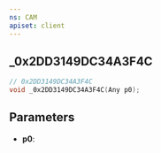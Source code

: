 ```yaml
---
ns: CAM
apiset: client
---
```

## _0x2DD3149DC34A3F4C

```c
// 0x2DD3149DC34A3F4C
void _0x2DD3149DC34A3F4C(Any p0);
```


## Parameters
* **p0**:



